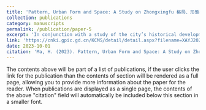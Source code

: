 ```yaml
---
title: 'Pattern, Urban Form and Space: A Study on Zhongxingfu 格局、形態與空間：西夏都城中興府考'
collection: publications
category: manuscripts
permalink: /publication/paper-5
excerpt: 'In conjunction with a study of the city’s historical development and spatial organization, the overall layout of Zhongxingfu city 中興府城 also faced east, with the palace situated at the northwest corner of the city, facing east, which did not create a symmetrical structure with the rest of the city. The city also housed east-facing buildings, such as the Chengtian Temple 承天寺, and government institutions were located in front of the palace’s Chemen Gate 車門. This complex spatial configuration of Zhongxingfu can provide new insights into the relationship between culture, power, and space in the Xixia 西夏 regime.'
link: 'https://cnki.gpic.gd.cn/KCMS/detail/detail.aspx?filename=XAYJ202304006&dbcode=CJFQ&dbname=CJFD2023'
date: 2023-10-01
citation: 'Ma, H. (2023). Pattern, Urban Form and Space: A Study on Zhongxingfu. Xixia Research, 23(4), 80-89.'
---
```


The contents above will be part of a list of publications, if the user clicks the link for the publication than the contents of section will be rendered as a full page, allowing you to provide more information about the paper for the reader. When publications are displayed as a single page, the contents of the above "citation" field will automatically be included below this section in a smaller font.
